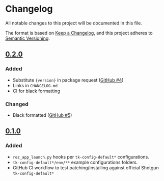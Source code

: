 # Changelog

All notable changes to this project will be documented in this file.

The format is based on [Keep a Changelog](https://keepachangelog.com/en/1.0.0/),
and this project adheres to [Semantic Versioning](https://semver.org/spec/v2.0.0.html).

## [0.2.0]

### Added

- Substitute `{version}` in package request ([GitHub #4])
- Links in `CHANGELOG.md`
- CI for black formatting

### Changed

- Black formatted ([GitHub #5])


## [0.1.0]

### Added

- `rez_app_launch.py` hooks per `tk-config-default*` configurations.
- `tk-config-default*/env/**` example configurations folders.
- GitHub CI workflow to test patching/installing against
  official Shotgun `tk-config-default*`


[GitHub #5]: https://github.com/nerdvegas/rez-shotgun/pull/5
[GitHub #4]: https://github.com/nerdvegas/rez-shotgun/issues/4
[0.2.0]: https://github.com/nerdvegas/rez-shotgun/compare/0.1.0...0.2.0
[0.1.0]: https://github.com/nerdvegas/rez-shotgun/releases/tag/0.1.0
